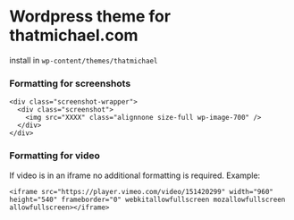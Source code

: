 # Wordpress theme for thatmichael.com

install in `wp-content/themes/thatmichael`



### Formatting for screenshots

```
<div class="screenshot-wrapper">
  <div class="screenshot">
    <img src="XXXX" class="alignnone size-full wp-image-700" />
  </div>
</div>
```



### Formatting for video
If video is in an iframe no additional formatting is required. Example:

```
<iframe src="https://player.vimeo.com/video/151420299" width="960" height="540" frameborder="0" webkitallowfullscreen mozallowfullscreen allowfullscreen></iframe>
```
